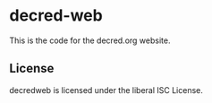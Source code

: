 decred-web
==========

This is the code for the decred.org website.

## License

decredweb is licensed under the liberal ISC License.
